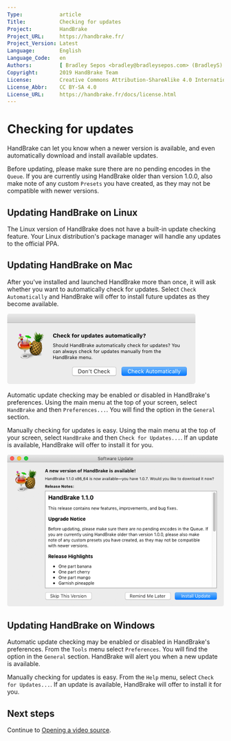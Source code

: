 ```yaml
---
Type:            article
Title:           Checking for updates
Project:         HandBrake
Project_URL:     https://handbrake.fr/
Project_Version: Latest
Language:        English
Language_Code:   en
Authors:         [ Bradley Sepos <bradley@bradleysepos.com> (BradleyS) ]
Copyright:       2019 HandBrake Team
License:         Creative Commons Attribution-ShareAlike 4.0 International
License_Abbr:    CC BY-SA 4.0
License_URL:     https://handbrake.fr/docs/license.html
---
```


Checking for updates
====================

HandBrake can let you know when a newer version is available, and even automatically download and install available updates.

Before updating, please make sure there are no pending encodes in the `Queue`. If you are currently using HandBrake older than version 1.0.0, also make note of any custom `Presets` you have created, as they may not be compatible with newer versions.

<!-- .system-linux -->

## Updating HandBrake on Linux

The Linux version of HandBrake does not have a built-in update checking feature. Your Linux distribution's package manager will handle any updates to the official PPA.

<!-- /.system-linux -->
<!-- .system-macos -->

## Updating HandBrake on Mac

After you've installed and launched HandBrake more than once, it will ask whether you want to automatically check for updates. Select `Check Automatically` and HandBrake will offer to install future updates as they become available.

![Automatic updates dialog](../../images/mac/check-for-updates-automatically-1.1.0.png "Checking for updates automatically can help you stay up to date with the latest features and bug fixes.")

Automatic update checking may be enabled or disabled in HandBrake's preferences. Using the main menu at the top of your screen, select `HandBrake` and then `Preferences...`. You will find the option in the `General` section.

Manually checking for updates is easy. Using the main menu at the top of your screen, select `HandBrake` and then `Check for Updates...`. If an update is available, HandBrake will offer to install it for you.

![Software update dialog](../../images/mac/software-update-1.1.0.png "If an update is available, HandBrake will offer to install it for you.")

<!-- /.system-macos -->
<!-- .system-windows -->

## Updating HandBrake on Windows

Automatic update checking may be enabled or disabled in HandBrake's preferences. From the `Tools` menu select `Preferences`. You will find the option in the `General` section. HandBrake will alert you when a new update is available.

Manually checking for updates is easy. From the `Help` menu, select `Check for Updates...`. If an update is available, HandBrake will offer to install it for you.

<!-- /.system-windows -->

<!-- .continue -->

## Next steps

<!-- .success -->

Continue to [Opening a video source](../workflow/open-video-source.html).

<!-- /.success -->

<!-- /.continue -->
